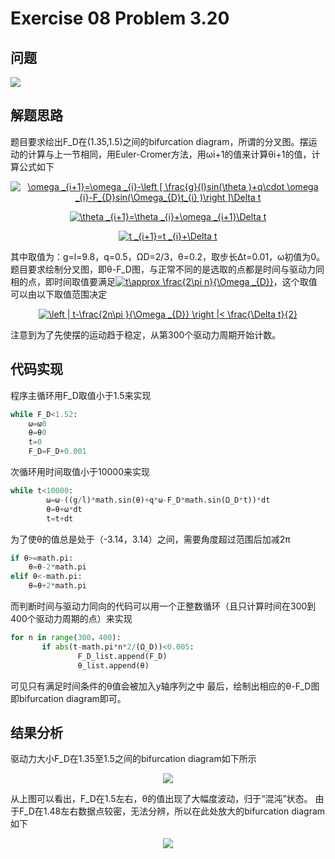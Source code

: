 # Exercise 08 Problem 3.20
## 问题
![](https://github.com/lopo70/Computational_Physics_N2015301020170/blob/master/Exercise%2008/%E6%8D%95%E8%8E%B7.PNG)
## 解题思路
题目要求绘出F_D在(1.35,1.5)之间的bifurcation diagram，所谓的分叉图。摆运动的计算与上一节相同，用Euler-Cromer方法，用ωi+1的值来计算θi+1的值，计算公式如下
<div align=center><a href="http://www.codecogs.com/eqnedit.php?latex=\omega&space;_{i&plus;1}=\omega&space;_{i}-\left&space;[&space;\frac{g}{l}sin(\theta&space;)&plus;q\cdot&space;\omega&space;_{i}-F_{D}sin(\Omega_{D}t_{i}&space;)\right&space;]\Delta&space;t" target="_blank"><img src="http://latex.codecogs.com/gif.latex?\omega&space;_{i&plus;1}=\omega&space;_{i}-\left&space;[&space;\frac{g}{l}sin(\theta&space;)&plus;q\cdot&space;\omega&space;_{i}-F_{D}sin(\Omega_{D}t_{i}&space;)\right&space;]\Delta&space;t" title="\omega _{i+1}=\omega _{i}-\left [ \frac{g}{l}sin(\theta )+q\cdot \omega _{i}-F_{D}sin(\Omega_{D}t_{i} )\right ]\Delta t" /></a>

<a href="http://www.codecogs.com/eqnedit.php?latex=\theta&space;_{i&plus;1}=\theta&space;_{i}&plus;\omega&space;_{i&plus;1}\Delta&space;t" target="_blank"><img src="http://latex.codecogs.com/gif.latex?\theta&space;_{i&plus;1}=\theta&space;_{i}&plus;\omega&space;_{i&plus;1}\Delta&space;t" title="\theta _{i+1}=\theta _{i}+\omega _{i+1}\Delta t" /></a>

<a href="http://www.codecogs.com/eqnedit.php?latex=t&space;_{i&plus;1}=t&space;_{i}&plus;\Delta&space;t" target="_blank"><img src="http://latex.codecogs.com/gif.latex?t&space;_{i&plus;1}=t&space;_{i}&plus;\Delta&space;t" title="t _{i+1}=t _{i}+\Delta t" /></a>

<div align=left>其中取值为：g=l=9.8，q=0.5，ΩD=2/3，θ=0.2，取步长Δt=0.01，ω初值为0。
题目要求绘制分叉图，即θ-F_D图，与正常不同的是选取的点都是时间与驱动力同相的点，即时间取值要满足<a href="http://www.codecogs.com/eqnedit.php?latex=t\approx&space;\frac{2\pi&space;n}{\Omega&space;_{D}}" target="_blank"><img src="http://latex.codecogs.com/gif.latex?t\approx&space;\frac{2\pi&space;n}{\Omega&space;_{D}}" title="t\approx \frac{2\pi n}{\Omega _{D}}" /></a>，这个取值可以由以下取值范围决定
<div align=center>

<a href="http://www.codecogs.com/eqnedit.php?latex=\left&space;|&space;t-\frac{2n\pi&space;}{\Omega&space;_{D}}&space;\right&space;|<&space;\frac{\Delta&space;t}{2}" target="_blank"><img src="http://latex.codecogs.com/gif.latex?\left&space;|&space;t-\frac{2n\pi&space;}{\Omega&space;_{D}}&space;\right&space;|<&space;\frac{\Delta&space;t}{2}" title="\left | t-\frac{2n\pi }{\Omega _{D}} \right |< \frac{\Delta t}{2}" /></a>
<div align=left>
注意到为了先使摆的运动趋于稳定，从第300个驱动力周期开始计数。

## 代码实现
程序主循环用F_D取值小于1.5来实现
```python
while F_D<1.52:
    ω=ω0
    θ=θ0
    t=0
    F_D=F_D+0.001
``` 
次循环用时间取值小于10000来实现
```python
while t<10000:
        ω=ω-((g/l)*math.sin(θ)+q*ω-F_D*math.sin(Ω_D*t))*dt
        θ=θ+ω*dt
        t=t+dt
``` 
为了使θ的值总是处于（-3.14，3.14）之间，需要角度超过范围后加减2π
```python
if θ>=math.pi:
    θ=θ-2*math.pi
elif θ<-math.pi:
    θ=θ+2*math.pi
``` 
而判断时间与驱动力同向的代码可以用一个正整数循环（且只计算时间在300到400个驱动力周期的点）来实现
```python
for n in range(300，400):
       if abs(t-math.pi*n*2/(Ω_D))<0.005:
               F_D_list.append(F_D)
               θ_list.append(θ)
``` 
可见只有满足时间条件的θ值会被加入y轴序列之中
最后，绘制出相应的θ-F_D图即bifurcation diagram即可。
## 结果分析
驱动力大小F_D在1.35至1.5之间的bifurcation diagram如下所示
<div align=center>

![](https://github.com/lopo70/Computational_Physics_N2015301020170/blob/master/Exercise%2008/result.png)
<div align=left>
从上图可以看出，F_D在1.5左右，θ的值出现了大幅度波动，归于“混沌”状态。
由于F_D在1.48左右数据点较密，无法分辨，所以在此处放大的bifurcation diagram如下
<div align=center>

![](https://github.com/lopo70/Computational_Physics_N2015301020170/blob/master/Exercise%2008/result2.png)
   



